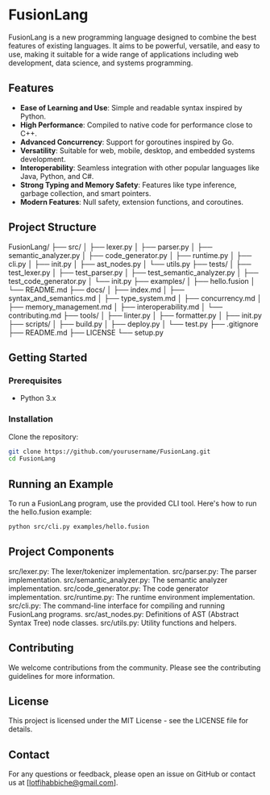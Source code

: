 # FusionLang

FusionLang is a new programming language designed to combine the best features of existing languages. It aims to be powerful, versatile, and easy to use, making it suitable for a wide range of applications including web development, data science, and systems programming.

## Features

- **Ease of Learning and Use**: Simple and readable syntax inspired by Python.
- **High Performance**: Compiled to native code for performance close to C++.
- **Advanced Concurrency**: Support for goroutines inspired by Go.
- **Versatility**: Suitable for web, mobile, desktop, and embedded systems development.
- **Interoperability**: Seamless integration with other popular languages like Java, Python, and C#.
- **Strong Typing and Memory Safety**: Features like type inference, garbage collection, and smart pointers.
- **Modern Features**: Null safety, extension functions, and coroutines.

## Project Structure

FusionLang/
├── src/
│ ├── lexer.py
│ ├── parser.py
│ ├── semantic_analyzer.py
│ ├── code_generator.py
│ ├── runtime.py
│ ├── cli.py
│ ├── init.py
│ ├── ast_nodes.py
│ └── utils.py
├── tests/
│ ├── test_lexer.py
│ ├── test_parser.py
│ ├── test_semantic_analyzer.py
│ ├── test_code_generator.py
│ └── init.py
├── examples/
│ ├── hello.fusion
│ └── README.md
├── docs/
│ ├── index.md
│ ├── syntax_and_semantics.md
│ ├── type_system.md
│ ├── concurrency.md
│ ├── memory_management.md
│ ├── interoperability.md
│ └── contributing.md
├── tools/
│ ├── linter.py
│ ├── formatter.py
│ ├── init.py
├── scripts/
│ ├── build.py
│ ├── deploy.py
│ └── test.py
├── .gitignore
├── README.md
├── LICENSE
└── setup.py


## Getting Started

### Prerequisites

- Python 3.x

### Installation

Clone the repository:

```sh
git clone https://github.com/yourusername/FusionLang.git
cd FusionLang
```

## Running an Example
To run a FusionLang program, use the provided CLI tool. Here's how to run the hello.fusion example:
```sh
python src/cli.py examples/hello.fusion
```

## Project Components
src/lexer.py: The lexer/tokenizer implementation.
src/parser.py: The parser implementation.
src/semantic_analyzer.py: The semantic analyzer implementation.
src/code_generator.py: The code generator implementation.
src/runtime.py: The runtime environment implementation.
src/cli.py: The command-line interface for compiling and running FusionLang programs.
src/ast_nodes.py: Definitions of AST (Abstract Syntax Tree) node classes.
src/utils.py: Utility functions and helpers.

## Contributing
We welcome contributions from the community. Please see the contributing guidelines for more information.

## License
This project is licensed under the MIT License - see the LICENSE file for details.

## Contact
For any questions or feedback, please open an issue on GitHub or contact us at [lotfihabbiche@gmail.com].